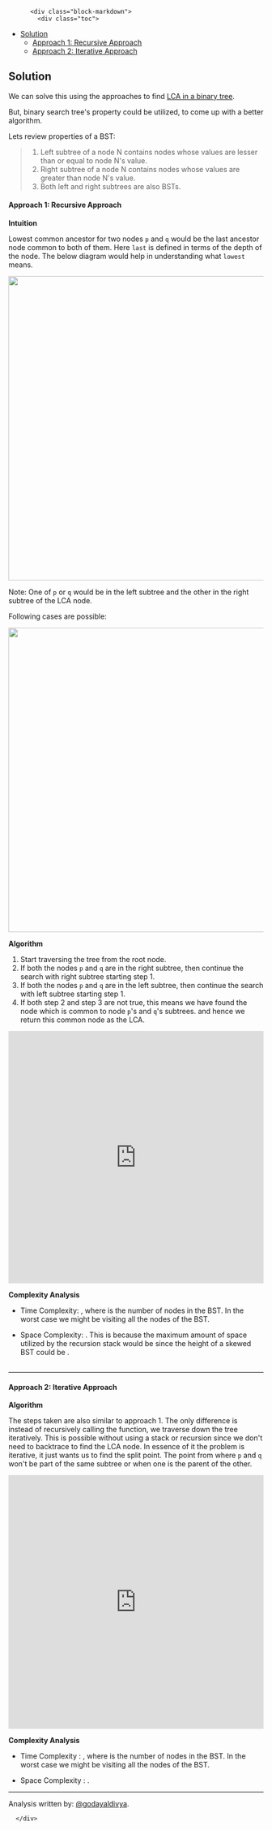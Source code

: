 <div class="article-body">
        
          <div class="block-markdown">
            <div class="toc">
<ul>
<li><a href="#solution">Solution</a><ul>
<li><a href="#approach-1-recursive-approach">Approach 1: Recursive Approach</a></li>
<li><a href="#approach-2-iterative-approach">Approach 2: Iterative Approach</a></li>
</ul>
</li>
</ul>
</div>
<h2 id="solution">Solution</h2>
<p>We can solve this using the approaches to find <a href="https://leetcode.com/articles/lowest-common-ancestor-of-a-binary-tree/">LCA in a binary tree</a>.</p>
<p>But, binary search tree's property could be utilized, to come up with a better algorithm.</p>
<p>Lets review properties of a BST:</p>
<blockquote>
<ol>
<li>Left subtree of a node N contains nodes whose values are lesser than or equal to node N's value.</li>
<li>Right subtree of a node N contains nodes whose values are greater than node N's value.</li>
<li>Both left and right subtrees are also BSTs.</li>
</ol>
</blockquote>
<h4 id="approach-1-recursive-approach">Approach 1: Recursive Approach</h4>
<p><strong>Intuition</strong></p>
<p>Lowest common ancestor for two nodes <code>p</code> and <code>q</code> would be the last ancestor node common to both of them. Here <code>last</code> is defined in terms of the depth of the node. The below diagram would help in understanding what <code>lowest</code> means.</p>
<p></p><center>
<img src="../Figures/235/235_LCA_Binary_1.png" width="600">
</center>
<p>Note: One of <code>p</code> or <code>q</code> would be in the left subtree and the other in the right subtree of the LCA node.</p>
<p>Following cases are possible:
</p><center>
<img src="../Figures/235/235_LCA_Binary_2.png" width="600">
</center>
<p><strong>Algorithm</strong></p>
<ol>
<li>Start traversing the tree from the root node.</li>
<li>If both the nodes <code>p</code> and <code>q</code> are in the right subtree, then continue the search with right subtree starting step 1.</li>
<li>If both the nodes <code>p</code> and <code>q</code> are in the left subtree, then continue the search with left subtree starting step 1.</li>
<li>If both step 2 and step 3 are not true, this means we have found the node which is common to node <code>p</code>'s and <code>q</code>'s subtrees.
and hence we return this common node as the LCA.</li>
</ol>
<iframe src="https://leetcode.com/playground/A7ZULghS/shared" frameborder="0" width="100%" height="497" name="A7ZULghS"></iframe>

<p><strong>Complexity Analysis</strong></p>
<ul>
<li>
<p>Time Complexity: <script type="math/tex; mode=display">O(N)</script>, where <script type="math/tex; mode=display">N</script> is the number of nodes in the BST. In the worst case we might be visiting all the nodes of the BST.</p>
</li>
<li>
<p>Space Complexity: <script type="math/tex; mode=display">O(N)</script>. This is because the maximum amount of space utilized by the recursion stack would be <script type="math/tex; mode=display">N</script> since the height of a skewed BST could be <script type="math/tex; mode=display">N</script>.
<br>
<br></p>
</li>
</ul>
<hr>
<h4 id="approach-2-iterative-approach">Approach 2: Iterative Approach</h4>
<p><strong>Algorithm</strong></p>
<p>The steps taken are also similar to approach 1. The only difference is instead of recursively calling the function, we traverse down the tree iteratively. This is possible without using a stack or recursion since we don't need to backtrace to find the LCA node. In essence of it the problem is iterative, it just wants us to find the split point. The point from where <code>p</code> and <code>q</code> won't be part of the same subtree or when one is the parent of the other.</p>
<iframe src="https://leetcode.com/playground/PfXQUZfN/shared" frameborder="0" width="100%" height="500" name="PfXQUZfN"></iframe>

<p><strong>Complexity Analysis</strong></p>
<ul>
<li>
<p>Time Complexity : <script type="math/tex; mode=display">O(N)</script>, where <script type="math/tex; mode=display">N</script> is the number of nodes in the BST. In the worst case we might be visiting all the nodes of the BST.</p>
</li>
<li>
<p>Space Complexity : <script type="math/tex; mode=display">O(1)</script>.
<br></p>
</li>
</ul>
<hr>
<p>Analysis written by: <a href="https://leetcode.com/godayaldivya/">@godayaldivya</a>.</p>
          </div>
        
      </div>